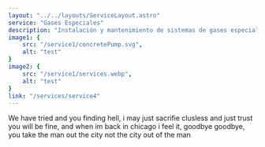 ```yaml
---
layout: "../../layouts/ServiceLayout.astro"
service: "Gases Especiales"
description: "Instalación y mantenimiento de sistemas de gases especiales de alta presión, incluyendo argón, nitrógeno y oxígeno."
image1: {
    src: "/service1/concretePump.svg",
    alt: "test"
}
image2: {
    src: "/service1/services.webp",
    alt: "test"
}
link: "/services/service4"
---
```


We have tried and you finding hell, i may just sacrifie clusless and just trust you will be fine, and when im back in chicago i feel it, goodbye goodbye, you take the man out the city not the city out of the man